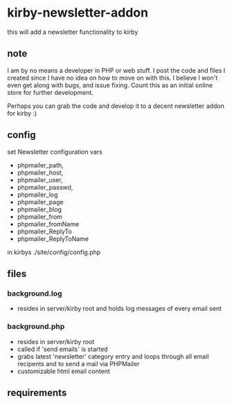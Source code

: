 # kirby-newsletter-addon
this will add a newsletter functionality to kirby

## note
I am by no means a developer in PHP or web stuff.
I post the code and files I created since I have no idea on how to move on with this. I believe I won't even get along with bugs, and issue fixing. Count this as an initial online store for further development.

Perhaps you can grab the code and develop it to a decent newsletter addon for kirby :)

## config
set Newsletter configuration vars
- phpmailer_path,  
- phpmailer_host, 
- phpmailer_user,
- phpmailer_passwd,
- phpmailer_log
- phpmailer_page
- phpmailer_blog
- phpmailer_from
- phpmailer_fromName
- phpmailer_ReplyTo
- phpmailer_ReplyToName

in kirbys ./site/config/config.php

## files
### background.log
- resides in server/kirby root and holds log messages of every email sent

### background.php
- resides in server/kirby root
- called if 'send emails' is started
- grabs latest 'newsletter' category entry and loops through all email recipents and to send a mail via PHPMailer
- customizable html email content

## requirements
